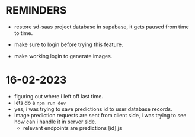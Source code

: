 # REMINDERS

- restore sd-saas project database in supabase, it gets paused from time to time.
- make sure to login before trying this feature.

- make working login to generate images.

# 16-02-2023

- figuring out where i left off last time.
- lets do a `npm run dev`
- yes, i was trying to save predictions id to user database records.
- image prediction requests are sent from client side, i was trying to see how can i handle it in server side.
  - relevant endpoints are predictions [id].js
